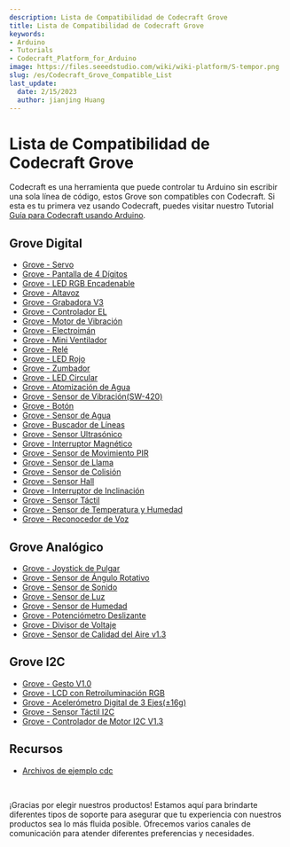 ```yaml
---
description: Lista de Compatibilidad de Codecraft Grove
title: Lista de Compatibilidad de Codecraft Grove
keywords:
- Arduino
- Tutorials
- Codecraft_Platform_for_Arduino
image: https://files.seeedstudio.com/wiki/wiki-platform/S-tempor.png
slug: /es/Codecraft_Grove_Compatible_List
last_update:
  date: 2/15/2023
  author: jianjing Huang
---
```


# Lista de Compatibilidad de Codecraft Grove

Codecraft es una herramienta que puede controlar tu Arduino sin escribir una sola línea de código, estos Grove son compatibles con Codecraft. Si esta es tu primera vez usando Codecraft, puedes visitar nuestro Tutorial [Guía para Codecraft usando Arduino](https://wiki.seeedstudio.com/es/Guide_for_Codecraft_using_Arduino/).

## Grove Digital

- [Grove - Servo](https://wiki.seeedstudio.com/es/Grove-Servo/)
- [Grove - Pantalla de 4 Dígitos](https://wiki.seeedstudio.com/es/Grove-4-Digit_Display/)
- [Grove - LED RGB Encadenable](https://wiki.seeedstudio.com/es/Grove-Chainable_RGB_LED/)
- [Grove - Altavoz](https://wiki.seeedstudio.com/es/Grove-Speaker/)
- [Grove - Grabadora V3](https://wiki.seeedstudio.com/es/Grove-Recorder_v3.0/)
- [Grove - Controlador EL](https://wiki.seeedstudio.com/es/Grove-EL_Driver/)
- [Grove - Motor de Vibración](https://wiki.seeedstudio.com/es/Grove-Vibration_Motor/)
- [Grove - Electroimán](https://wiki.seeedstudio.com/es/Grove-Electromagnet/)
- [Grove - Mini Ventilador](https://wiki.seeedstudio.com/es/Grove-Mini_Fan/)
- [Grove - Relé](https://wiki.seeedstudio.com/es/Grove-Relay/)
- [Grove - LED Rojo](https://wiki.seeedstudio.com/es/Grove-Red_LED/)
- [Grove - Zumbador](https://wiki.seeedstudio.com/es/Grove-Buzzer/)
- [Grove - LED Circular](https://wiki.seeedstudio.com/es/Grove-Circular_LED/)
- [Grove - Atomización de Agua](https://wiki.seeedstudio.com/es/Grove-Water_Atomization/)
- [Grove - Sensor de Vibración(SW-420)](https://wiki.seeedstudio.com/es/Grove-Vibration_Sensor_SW-420/)
- [Grove - Botón](https://wiki.seeedstudio.com/es/Grove-Button/)
- [Grove - Sensor de Agua](https://wiki.seeedstudio.com/es/Grove-Water_Sensor/)
- [Grove - Buscador de Líneas](https://wiki.seeedstudio.com/es/Grove-Line_Finder/)
- [Grove - Sensor Ultrasónico](https://wiki.seeedstudio.com/es/Grove-Ultrasonic_Ranger/)
- [Grove - Interruptor Magnético](https://wiki.seeedstudio.com/es/Grove-Magnetic_Switch/)
- [Grove - Sensor de Movimiento PIR](https://wiki.seeedstudio.com/es/Grove-PIR_Motion_Sensor/)
- [Grove - Sensor de Llama](https://wiki.seeedstudio.com/es/Grove-Flame_Sensor/)
- [Grove - Sensor de Colisión](https://wiki.seeedstudio.com/es/Grove-Collision_Sensor/)
- [Grove - Sensor Hall](https://wiki.seeedstudio.com/es/Grove-Hall_Sensor/)
- [Grove - Interruptor de Inclinación](https://wiki.seeedstudio.com/es/Grove-Tilt_Switch/)
- [Grove - Sensor Táctil](https://wiki.seeedstudio.com/es/Grove-Touch_Sensor/)
- [Grove - Sensor de Temperatura y Humedad](https://wiki.seeedstudio.com/es/Grove-TemperatureAndHumidity_Sensor/)
- [Grove - Reconocedor de Voz](https://wiki.seeedstudio.com/es/Grove-Speech_Recognizer/)

## Grove Analógico

- [Grove - Joystick de Pulgar](https://wiki.seeedstudio.com/es/Grove-Thumb_Joystick/)
- [Grove - Sensor de Ángulo Rotativo](https://wiki.seeedstudio.com/es/Grove-Rotary_Angle_Sensor/)
- [Grove - Sensor de Sonido](https://wiki.seeedstudio.com/es/Grove-Sound_Sensor/)
- [Grove - Sensor de Luz](https://wiki.seeedstudio.com/es/Grove-Light_Sensor/)
- [Grove - Sensor de Humedad](https://wiki.seeedstudio.com/es/Grove-Moisture_Sensor/)
- [Grove - Potenciómetro Deslizante](https://wiki.seeedstudio.com/es/Grove-Slide_Potentiometer/)
- [Grove - Divisor de Voltaje](https://wiki.seeedstudio.com/es/Grove-Voltage_Divider/)
- [Grove - Sensor de Calidad del Aire v1.3](https://wiki.seeedstudio.com/es/Grove-Air_Quality_Sensor_v1.3/)

## Grove I2C

- [Grove - Gesto V1.0](https://wiki.seeedstudio.com/es/Grove-Gesture_v1.0/)
- [Grove - LCD con Retroiluminación RGB](https://wiki.seeedstudio.com/es/Grove-LCD_RGB_Backlight/)
- [Grove - Acelerómetro Digital de 3 Ejes(±16g)](https://wiki.seeedstudio.com/es/Grove-3-Axis_Digital_Accelerometer-16g/)
- [Grove - Sensor Táctil I2C](https://wiki.seeedstudio.com/es/Grove-I2C_Touch_Sensor/)
- [Grove - Controlador de Motor I2C V1.3](https://wiki.seeedstudio.com/es/Grove-I2C_Motor_Driver_V1.3/)

## Recursos

- [Archivos de ejemplo cdc](https://github.com/SeeedDocument/Codecraft_Grove_Compatible)
<br />

¡Gracias por elegir nuestros productos! Estamos aquí para brindarte diferentes tipos de soporte para asegurar que tu experiencia con nuestros productos sea lo más fluida posible. Ofrecemos varios canales de comunicación para atender diferentes preferencias y necesidades.

<div class="button_tech_support_container">
<a href="https://forum.seeedstudio.com/" class="button_forum"></a> 
<a href="https://www.seeedstudio.com/contacts" class="button_email"></a>
</div>

<div class="button_tech_support_container">
<a href="https://discord.gg/eWkprNDMU7" class="button_discord"></a> 
<a href="https://github.com/Seeed-Studio/wiki-documents/discussions/69" class="button_discussion"></a>
</div>